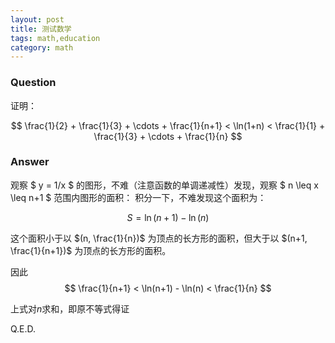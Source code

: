 ```yaml
---
layout: post
title: 测试数学
tags: math,education
category: math
---
```



### Question

证明：

$$
    \frac{1}{2} + \frac{1}{3} + \cdots + \frac{1}{n+1}
    < \ln(1+n) 
    < 
    \frac{1}{1} + \frac{1}{3} + \cdots + \frac{1}{n}
$$

### Answer

观察 $ y = 1/x $ 的图形，不难（注意函数的单调递减性）发现，观察 $ n \leq x \leq n+1 $ 范围内图形的面积：
积分一下，不难发现这个面积为：

$$
    S = \ln(n+1) - \ln(n)
$$

这个面积小于以 $(n, \frac{1}{n})$ 为顶点的长方形的面积，但大于以 $(n+1, \frac{1}{n+1})$ 为顶点的长方形的面积。

因此
$$
    \frac{1}{n+1} < \ln(n+1) - \ln(n) < \frac{1}{n}
$$

上式对$n$求和，即原不等式得证

Q.E.D.